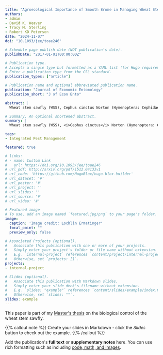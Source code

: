 ```yaml
---
title: "Agroecological Importance of Smooth Brome in Managing Wheat Stem Sawfly (Hymenoptera: Cephidae) via Associated Braconid Parasitoids"
authors:
- admin
- David K. Weaver
- Tracy M. Sterling
- Robert KD Peterson
date: "2024-11-07"
doi: "10.1093/jee/toae246"

# Schedule page publish date (NOT publication's date).
publishDate: "2017-01-01T00:00:00Z"

# Publication type.
# Accepts a single type but formatted as a YAML list (for Hugo requirements).
# Enter a publication type from the CSL standard.
publication_types: ["article"]

# Publication name and optional abbreviated publication name.
publication: "Journal of Economic Entomology"
publication_short: "J of Econ Ento"

abstract: |
  Wheat stem sawfly (WSS), Cephus cinctus Norton (Hymenoptera: Cephidae), is a major pest of cereal crops throughout the Northern Great Plains of North America. Native parasitoids, Bracon cephi (Gahan) and B. lissogaster Muesebeck (Hymenoptera: Braconidae), play a key role in suppressing WSS populations and limiting associated damage. Smooth brome grass (Bromus inermis Leyss.) serves as a potential trap reservoir for WSS when grown in areas surrounding wheat (Triticum aestivum L.) fields in Montana. Its unique biology allows it to support high WSS infestation while promoting significant larval mortality throughout the growing season. Late-season WSS survivors can then serve as hosts for WSS parasitoids. Our study investigated smooth brome as a host refuge for WSS parasitoids. We measured WSS larval infestation and survival rate inside smooth brome grown within WSS-inclusion cages, finding a maximum infestation of 66.5% and an end-of-year WSS survival of 5.7%. Additionally, we collected stems from sites in central and north-central Montana to measure the WSS infestation and parasitoid prevalence in wheat and adjacent smooth brome. WSS infestation was high in both Big Sandy (64.5% smooth brome, 65.7% adjacent wheat) and Moccasin, MT (50.6%, 38.6%). Year-end WSS larval mortality was 43.6% greater in smooth brome compared to adjacent wheat at both field sites, but both hosted similar numbers of WSS parasitoids. This research underscores the importance of smooth brome in providing a sustainable host refuge for WSS parasitoids and highlights its significant role in supporting the economics of wheat cultivation.

# Summary. An optional shortened abstract.
summary: |
  Wheat stem sawfly (WSS), <i>Cephus cinctus</i> Norton (Hymenoptera: Cephidae), is a major pest of cereal crops throughout the Northern Great Plains of North America.

tags:
- Integrated Pest Management

featured: true

# links:
# - name: Custom Link
#   url: https://doi.org/10.1093/jee/toae246
# url_pdf: http://arxiv.org/pdf/1512.04133v1
# url_code: 'https://github.com/HugoBlox/hugo-blox-builder'
# url_dataset: '#'
# url_poster: '#'
# url_project: ''
# url_slides: ''
# url_source: '#'
# url_video: '#'

# Featured image
# To use, add an image named `featured.jpg/png` to your page's folder. 
image:
  caption: 'Image credit: Lochlin Ermatinger'
  focal_point: ""
  preview_only: false

# Associated Projects (optional).
#   Associate this publication with one or more of your projects.
#   Simply enter your project's folder or file name without extension.
#   E.g. `internal-project` references `content/project/internal-project/index.md`.
#   Otherwise, set `projects: []`.
projects:
- internal-project

# Slides (optional).
#   Associate this publication with Markdown slides.
#   Simply enter your slide deck's filename without extension.
#   E.g. `slides: "example"` references `content/slides/example/index.md`.
#   Otherwise, set `slides: ""`.
slides: example
---
```


This paper is part of my [Master's thesis]() on the biological control of the wheat stem sawfly. 


{{% callout note %}}
Create your slides in Markdown - click the *Slides* button to check out the example.
{{% /callout %}}

Add the publication's **full text** or **supplementary notes** here. You can use rich formatting such as including [code, math, and images](https://docs.hugoblox.com/content/writing-markdown-latex/).
